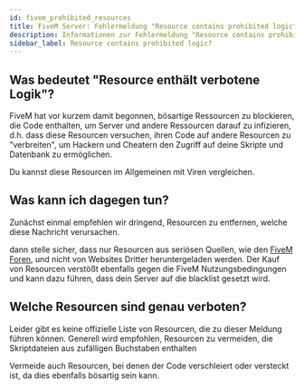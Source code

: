 ```yaml
---
id: fivem_prohibited_resources
title: FiveM Server: Fehlermeldung "Resource contains prohibited logic"?
description: Informationen zur Fehlermeldung "Resource contains prohibited logic" bei FiveM-Server - ZAP-Hosting.com Dokumentationen
sidebar_label: Resource contains prohibited logic?
---
```


## Was bedeutet "Resource enthält verbotene Logik"?

FiveM hat vor kurzem damit begonnen, bösartige Ressourcen zu blockieren, die Code enthalten, um Server und andere Ressourcen darauf zu infizieren, d.h. dass diese Resourcen versuchen, ihren Code auf andere Resourcen zu "verbreiten", um Hackern und Cheatern den Zugriff auf deine Skripte und Datenbank zu ermöglichen.


Du kannst diese Resourcen im Allgemeinen mit Viren vergleichen.


## Was kann ich dagegen tun?

Zunächst einmal empfehlen wir dringend, Resourcen zu entfernen, welche diese Nachricht verursachen.

dann stelle sicher, dass nur Resourcen aus seriösen Quellen, wie den [FiveM Foren](https://forum.cfx.re/), und nicht von Websites Dritter heruntergeladen werden. Der Kauf von Resourcen verstößt ebenfalls gegen die FiveM Nutzungsbedingungen und kann dazu führen, dass dein Server auf die blacklist gesetzt wird.




## Welche Resourcen sind genau verboten?

Leider gibt es keine offizielle Liste von Resourcen, die zu dieser Meldung führen können. Generell wird empfohlen, Resourcen zu vermeiden, die Skriptdateien aus zufälligen Buchstaben enthalten

Vermeide auch Resourcen, bei denen der Code verschleiert oder versteckt ist, da dies ebenfalls bösartig sein kann.
